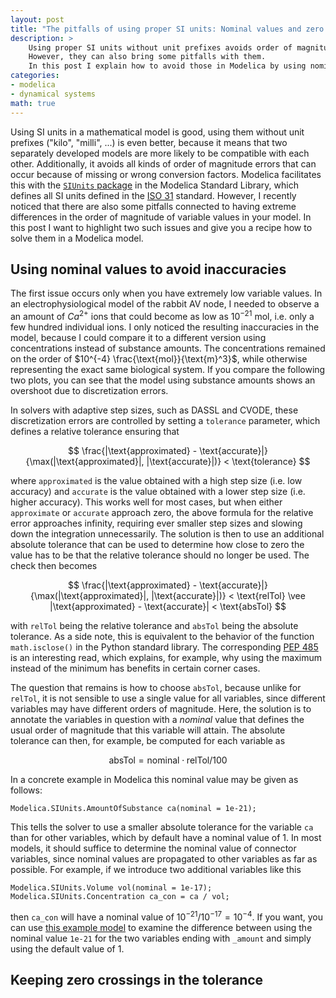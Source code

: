 ```yaml
---
layout: post
title: "The pitfalls of using proper SI units: Nominal values and zero crossings in Modelica"
description: >
    Using proper SI units without unit prefixes avoids order of magnitude errors and increases interoperability between models.
    However, they can also bring some pitfalls with them.
    In this post I explain how to avoid those in Modelica by using nominal values and paying special attention to zero crossings.
categories:
- modelica
- dynamical systems
math: true
---
```


Using SI units in a mathematical model is good, using them without unit prefixes ("kilo", "milli", ...) is even better, because it means that two separately developed models are more likely to be compatible with each other.
Additionally, it avoids all kinds of order of magnitude errors that can occur because of missing or wrong conversion factors.
Modelica facilitates this with the [`SIUnits` package](https://build.openmodelica.org/Documentation/Modelica.SIunits.html) in the Modelica Standard Library, which defines all SI units defined in the [ISO 31](https://en.wikipedia.org/wiki/ISO_31) standard.
However, I recently noticed that there are also some pitfalls connected to having extreme differences in the order of magnitude of variable values in your model.
In this post I want to highlight two such issues and give you a recipe how to solve them in a Modelica model.

## Using nominal values to avoid inaccuracies

The first issue occurs only when you have extremely low variable values.
In an electrophysiological model of the rabbit AV node, I needed to observe a an amount of $Ca^{2+}$ ions that could become as low as $10^{-21}$ mol, i.e. only a few hundred individual ions.
I only noticed the resulting inaccuracies in the model, because I could compare it to a different version using concentrations instead of substance amounts.
The concentrations remained on the order of $10^{-4} \frac{\text{mol}}{\text{m}^3}$, while otherwise representing the exact same biological system.
If you compare the following two plots, you can see that the model using substance amounts shows an overshoot due to discretization errors.

In solvers with adaptive step sizes, such as DASSL and CVODE, these discretization errors are controlled by setting a `tolerance` parameter, which defines a relative tolerance ensuring that

$$
\frac{|\text{approximated} - \text{accurate}|}{\max(|\text{approximated}|, |\text{accurate}|)} < \text{tolerance}
$$

where `approximated` is the value obtained with a high step size (i.e. low accuracy) and `accurate` is the value obtained with a lower step size (i.e. higher accuracy).
This works well for most cases, but when either `approximate` or `accurate` approach zero, the above formula for the relative error approaches infinity, requiring ever smaller step sizes and slowing down the integration unnecessarily.
The solution is then to use an additional absolute tolerance that can be used to determine how close to zero the value has to be that the relative tolerance should no longer be used.
The check then becomes

$$
\frac{|\text{approximated} - \text{accurate}|}{\max(|\text{approximated}|, |\text{accurate}|)} < \text{relTol} \vee |\text{approximated} - \text{accurate}| < \text{absTol}
$$

with `relTol` being the relative tolerance and `absTol` being the absolute tolerance.
As a side note, this is equivalent to the behavior of the function `math.isclose()` in the Python standard library.
The corresponding [PEP 485](https://www.python.org/dev/peps/pep-0485/) is an interesting read, which explains, for example, why using the maximum instead of the minimum has benefits in certain corner cases.

The question that remains is how to choose `absTol`, because unlike for `relTol`, it is not sensible to use a single value for all variables, since different variables may have different orders of magnitude.
Here, the solution is to annotate the variables in question with a *nominal* value that defines the usual order of magnitude that this variable will attain.
The absolute tolerance can then, for example, be computed for each variable as

$$
\text{absTol} = \text{nominal} \cdot \text{relTol} / 100
$$

In a concrete example in Modelica this nominal value may be given as follows:

```modelica
Modelica.SIUnits.AmountOfSubstance ca(nominal = 1e-21);
```

This tells the solver to use a smaller absolute tolerance for the variable `ca` than for other variables, which by default have a nominal value of 1.
In most models, it should suffice to determine the nominal value of connector variables, since nominal values are propagated to other variables as far as possible.
For example, if we introduce two additional variables like this

```modelica
Modelica.SIUnits.Volume vol(nominal = 1e-17);
Modelica.SIUnits.Concentration ca_con = ca / vol;
```

then `ca_con` will have a nominal value of $10^{-21} / 10^{-17} = 10^{-4}$.
If you want, you can use [this example model](https://github.com/CSchoel/inamo/blob/main/bugreports/CaDiffusionSimple.mo) to examine the difference between using the nominal value `1e-21` for the two variables ending with `_amount` and simply using the default value of 1.

## Keeping zero crossings in the tolerance

